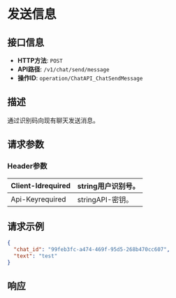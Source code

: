 # 发送信息

## 接口信息

- **HTTP方法**: `POST`
- **API路径**: `/v1/chat/send/message`
- **操作ID**: `operation/ChatAPI_ChatSendMessage`

## 描述

通过识别码向现有聊天发送消息。

## 请求参数

### Header参数

| Client-Idrequired | string用户识别号。 |
|---|---|
| Api-Keyrequired | stringAPI-密钥。 |

## 请求示例

```json
{
  "chat_id": "99feb3fc-a474-469f-95d5-268b470cc607",
  "text": "test"
}
```

## 响应
